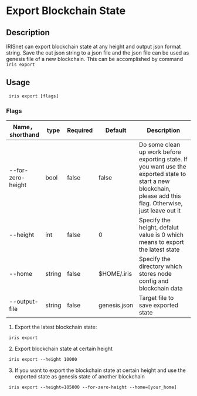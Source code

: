 # Export Blockchain State

## Description

IRISnet can export blockchain state at any height and output json format string. Save the out json string to a json file and the json file can be used as genesis file of a new blockchain. This can be accomplished by command `iris export`

## Usage
```		
 iris export [flags]		
```		
### Flags

  | Name，shorthand     | type   | Required | Default  | Description    |		
 | ------------------- | -----  | -------- | -------- | -------------- |		
 | --for-zero-height   | bool   | false    | false    | Do some clean up work before exporting state. If you want use the exported state to start a new blockchain, please add this flag. Otherwise, just leave out it |		
 | --height            | int    | false    | 0        | Specify the height, defalut value is 0 which means to export the latest state |		
 | --home              | string | false    | $HOME/.iris       | Specify the directory which stores node config and blockchain data |		
 | --output-file       | string | false    | genesis.json |  Target file to save exported state |



1. Export the latest blockchain state:
```		
 iris export		
```

2. Export blockchain state at certain height 

```		
 iris export --height 10000		
```

3. If you want to export the blockchain state at certain height  and use the exported state as genesis state of another blockchain

```		
 iris export --height=105000 --for-zero-height --home=[your_home]		
```
